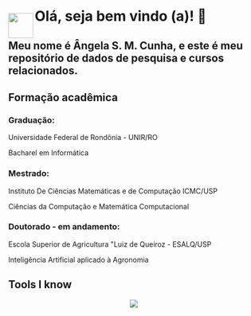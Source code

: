 <img style = "margin-top: 50px" align="left" width="50px" src="https://imagens.usp.br/wp-content/uploads/ESALQ.jpg">

# Olá, seja bem vindo (a)! 👋
## Meu nome é Ângela S. M. Cunha, e este é meu repositório de dados de pesquisa e cursos relacionados.

## Formação acadêmica
### Graduação:
<p> Universidade Federal de Rondônia - UNIR/RO </p>
<p> Bacharel em Informática </p>

### Mestrado:
<p> Instituto De Ciências Matemáticas e de Computação ICMC/USP </p>
<p> Ciências da Computação e Matemática Computacional </p>

### Doutorado - em andamento:
<p> Escola Superior de Agricultura "Luiz de Queiroz - ESALQ/USP </p>
<p> Inteligência Artificial aplicado à Agronomia </p>

## Tools I know 
<p align="center">
  <a href="https://skillicons.dev">
    <img src="[![My Skills](https://skillicons.dev/icons?i=js,html,css,bootstrap,flask)]"/>
  </a>
</p>
